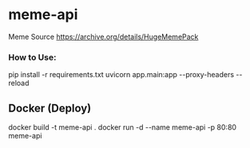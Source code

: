 # meme-api



Meme Source
https://archive.org/details/HugeMemePack


### How to Use:
pip install -r requirements.txt
uvicorn app.main:app --proxy-headers --reload 

## Docker (Deploy)
docker build -t meme-api .
docker run -d --name meme-api -p 80:80 meme-api
